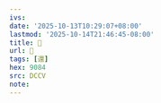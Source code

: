 ```yaml
---
ivs:
date: '2025-10-13T10:29:07+08:00'
lastmod: '2025-10-14T21:46:45-08:00'
title: 􂃓
url: 􂃓
tags: [還]
hex: 9084
src: DCCV
note:
---
```

